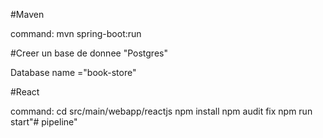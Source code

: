 #Maven

command: mvn spring-boot:run

#Creer un base de donnee "Postgres" 

Database name ="book-store"

#React

command: 
	cd src/main/webapp/reactjs
	npm install
	npm audit fix
	npm run start"# pipeline" 
